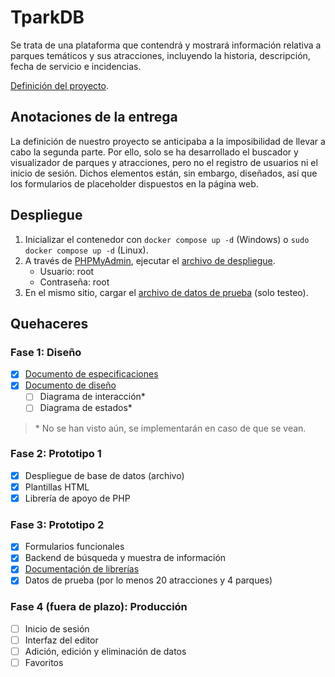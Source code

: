 # TparkDB

Se trata de una plataforma que contendrá y mostrará información relativa a parques temáticos y sus atracciones, incluyendo la historia, descripción, fecha de servicio e incidencias.

[Definición del proyecto](./docs/Definicion%20de%20proyecto.pdf).

## Anotaciones de la entrega

La definición de nuestro proyecto se anticipaba a la imposibilidad de llevar a cabo la segunda parte. Por ello, solo se ha desarrollado el buscador y visualizador de parques y atracciones, pero no el registro de usuarios ni el inicio de sesión. Dichos elementos están, sin embargo, diseñados, así que los formularios de placeholder dispuestos en la página web.

## Despliegue

1. Inicializar el contenedor con `docker compose up -d` (Windows) o `sudo docker compose up -d` (Linux).
2. A través de [PHPMyAdmin](http://localhost:8085/), ejecutar el [archivo de despliegue](./sql/despliegue/db.sql).
	* Usuario: root
	* Contraseña: root
3. En el mismo sitio, cargar el [archivo de datos de prueba](./sql/test/Test.sql) (solo testeo).

## Quehaceres

### Fase 1: Diseño

- [x] [Documento de especificaciones](./docs/Documento%20de%20especificacion.pdf)
- [x] [Documento de diseño](./docs/Documento%20de%20diseno%20de%20software-1.pdf)
	- [ ] Diagrama de interacción*
	- [ ] Diagrama de estados*

> \* No se han visto aún, se implementarán en caso de que se vean.

### Fase 2: Prototipo 1

- [x] Despliegue de base de datos (archivo)
- [x] Plantillas HTML
- [x] Librería de apoyo de PHP

### Fase 3: Prototipo 2

- [x] Formularios funcionales
- [x] Backend de búsqueda y muestra de información
- [x] [Documentación de librerías](./docs/Librerias/index.md)
- [x] Datos de prueba (por lo menos 20 atracciones y 4 parques)

### Fase 4 (fuera de plazo): Producción

- [ ] Inicio de sesión
- [ ] Interfaz del editor
- [ ] Adición, edición y eliminación de datos
- [ ] Favoritos
